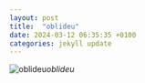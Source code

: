```yaml
---
layout: post
title:  "oblideu"
date: 2024-03-12 06:35:35 +0100
categories: jekyll update
---
```





![oblideu]()*oblideu*&nbsp;



[jekyll-docs]: https://jekyllrb.com/docs/home
[jekyll-gh]:   https://github.com/jekyll/jekyll
[jekyll-talk]: https://talk.jekyllrb.com/
